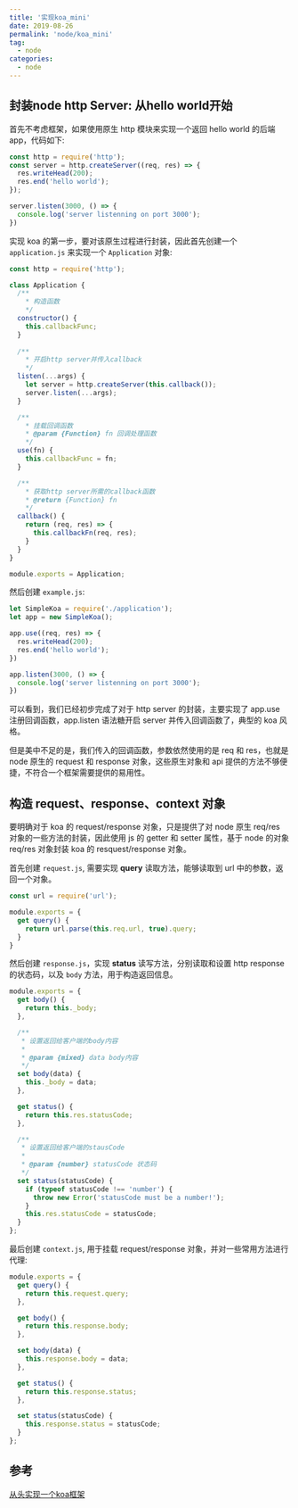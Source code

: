 ```yaml
---
title: '实现koa_mini'
date: 2019-08-26
permalink: 'node/koa_mini'
tag:
  - node
categories:
  - node
---
```


## 封装node http Server: 从hello world开始

首先不考虑框架，如果使用原生 http 模块来实现一个返回 hello world 的后端 app，代码如下:

```js
const http = require('http');
const server = http.createServer((req, res) => {
  res.writeHead(200);
  res.end('hello world');
});

server.listen(3000, () => {
  console.log('server listenning on port 3000');
})
```

实现 koa 的第一步，要对该原生过程进行封装，因此首先创建一个 `application.js` 来实现一个 `Application` 对象:

```js
const http = require('http');

class Application {
  /**
    * 构造函数
    */
  constructor() {
    this.callbackFunc;
  }
  
  /**
    * 开启http server并传入callback
    */
  listen(...args) {
    let server = http.createServer(this.callback());
    server.listen(...args);
  }

  /**
    * 挂载回调函数
    * @param {Function} fn 回调处理函数
    */
  use(fn) {
    this.callbackFunc = fn;
  }

  /**
    * 获取http server所需的callback函数
    * @return {Function} fn
    */
  callback() {
    return (req, res) => {
      this.callbackFn(req, res);
    }
  }
}

module.exports = Application;
```

然后创建 `example.js`:

```js
let SimpleKoa = require('./application');
let app = new SimpleKoa();

app.use((req, res) => {
  res.writeHead(200);
  res.end('hello world');
})

app.listen(3000, () => {
  console.log('server listenning on port 3000');
})
```

可以看到，我们已经初步完成了对于 http server 的封装，主要实现了 app.use 注册回调函数，app.listen 语法糖开启 server 并传入回调函数了，典型的 koa 风格。

但是美中不足的是，我们传入的回调函数，参数依然使用的是 req 和 res，也就是 node 原生的 request 和 response 对象，这些原生对象和 api 提供的方法不够便捷，不符合一个框架需要提供的易用性。

## 构造 request、response、context 对象

要明确对于 koa 的 request/response 对象，只是提供了对 node 原生 req/res 对象的一些方法的封装，因此使用 js 的 getter 和 setter 属性，基于 node 的对象 req/res 对象封装 koa 的 resquest/response 对象。

首先创建 `request.js`, 需要实现 **query** 读取方法，能够读取到 url 中的参数，返回一个对象。

```js
const url = require('url');

module.exports = {
  get query() {
    return url.parse(this.req.url, true).query;
  }
}
```

然后创建 `response.js`，实现 **status** 读写方法，分别读取和设置 http response 的状态码，以及 `body` 方法，用于构造返回信息。

```js
module.exports = {
  get body() {
    return this._body;
  },

  /**
   * 设置返回给客户端的body内容
   *
   * @param {mixed} data body内容
   */
  set body(data) {
    this._body = data;
  },

  get status() {
    return this.res.statusCode;
  },

  /**
   * 设置返回给客户端的stausCode
   *
   * @param {number} statusCode 状态码
   */
  set status(statusCode) {
    if (typeof statusCode !== 'number') {
      throw new Error('statusCode must be a number!');
    }
    this.res.statusCode = statusCode;
  }
};
```

最后创建 `context.js`, 用于挂载 request/response 对象，并对一些常用方法进行代理:

```js
module.exports = {
  get query() {
    return this.request.query;
  },

  get body() {
    return this.response.body;
  },

  set body(data) {
    this.response.body = data;
  },

  get status() {
    return this.response.status;
  },

  set status(statusCode) {
    this.response.status = statusCode;
  }
};
```

## 参考

[从头实现一个koa框架](https://zhuanlan.zhihu.com/p/35040744)